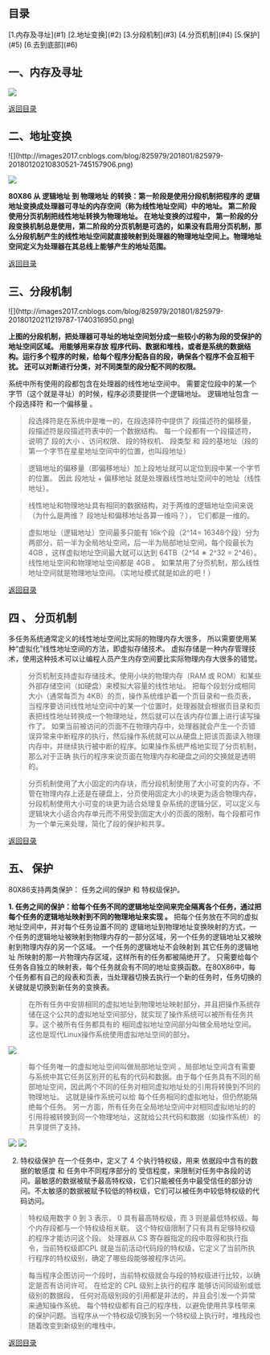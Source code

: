 <h2 id ='0'>  目录 </h2>
[1.内存及寻址](#1)
[2.地址变换](#2)
[3.分段机制](#3)
[4.分页机制](#4)
[5.保护](#5)
[6.去到底部](#6)




<h2 id = '1'> 一、内存及寻址</h2>

![](http://images2017.cnblogs.com/blog/825979/201801/825979-20180120210642631-894319682.png)

[返回目录](#0)

<h2 id = '2'> 二、地址变换</h2>
![](http://images2017.cnblogs.com/blog/825979/201801/825979-20180120210830521-745157906.png)

![](http://images2017.cnblogs.com/blog/825979/201801/825979-20180120210912162-1190035653.png)

**80X86 从 逻辑地址 到 物理地址 的转换：第一阶段是使用分段机制把程序的 逻辑地址变换成处理器可寻址的内存空间（称为线性地址空间）中的地址。 第二阶段使用分页机制把线性地址转换为物理地址。 在地址变换的过程中， 第一阶段的分段变换机制总是使用，第二阶段的分页机制是可选的，如果没有启用分页机制，那么分段机制产生的线性地址空间就直接映射到处理器的物理地址空间上。物理地址空间定义为处理器在其总线上能够产生的地址范围。**

[返回目录](#0)

<h2 id = '3'> 三、分段机制</h2>
![](http://images2017.cnblogs.com/blog/825979/201801/825979-20180120211219787-1740316950.png)

**上图的分段机制，把处理器可寻址的地址空间划分成一些较小的称为段的受保护的地址空间区域。  用能够用来存放 程序代码、数据和堆栈，或者是系统的数据结构。运行多个程序的时候，给每个程序分配各自的段，确保各个程序不会互相干扰。 还可以对断进行分类，对不同类型的段分配不同的权限。**

系统中所有使用的段都包含在处理器的线性地址空间中。 需要定位段中的某一个字节（这个就是寻址）的时候，程序必须要提供一个逻辑地址。 逻辑地址包含 一个段选择符 和一个偏移量 。 


 >段选择符是在系统中是唯一的，在段选择符中提供了 段描述符的偏移量，段描述符是段描述符表中的一个数据结构。  每一个段都有一个段描述符，说明了  段的大小 、访问权限、 段的特权机、 段类型 和 段的基地址（段的第一个字节在星星地址空间中的位置，也叫段地址） 

 >逻辑地址的偏移量（即偏移地址）加上段地址就可以定位到段中某一个字节的位置。  因此 段地址 + 偏移地址 就是处理器线性地址空间中的地址（线性地址）。


>线性地址和物理地址具有相同的数据结构，对于两维的逻辑地址空间来说（为什么是两维？ 段地址和偏移地址各算一维吗？）， 它们都是一维的。

>虚拟地址（逻辑地址）空间最多只能有 16k个段（2^14= 16348个段）分为两部分，前一半为全局地址空间，后一半为局部地址空间，每个段最长为 4GB ，这样虚拟地址空间最大就可以达到 64TB（2^14   ∗   2^32   =  2^46）。 
线性地址空间和物理地址空间都是 4GB 。 如果禁用了分页机制，那么线性地址空间就是物理地址空间。（实地址模式就是如此的吧！）

[返回目录](#0)


<h2 id = '4'> 四 、 分页机制 </h2>

 多任务系统通常定义的线性地址空间比实际的物理内存大很多， 所以需要使用某种“虚拟化”线性地址空间的方法，即虚拟存储技术。 虚拟存储是一种内存管理技术，使用这种技术可以让编程人员产生内存空间要比实际物理内存大很多的错觉。
 >分页机制支持虚拟存储技术。使用小块的物理内存（RAM 或 ROM）和某些外部存储空间（如硬盘）来模拟大容量的线性地址。 把每个段划分成相同大小（通常每页为 4KB）的页，操作系统维护着一个页目录和一些页表，当程序要访问线性地址空间中的某一个位置时，处理器就会根据页目录和页表把线性地址转换成一个物理地址，然后就可以在该内存位置上进行读写操作了。 如果当前被访问的页面不在物理内存中，处理器就会产生一个页错误异常来中断程序的执行，然后操作系统就可以从硬盘上把该页面读入物理内存中，并继续执行被中断的程序。如果操作系统严格地实现了分页机制，那么对于正确 执行的程序来说页面在物理内存和硬盘之间的交换就是透明的。
	
 > 分页机制使用了大小固定的内存块，而分段机制使用了大小可变的内存，不管在物理内存上还是在硬盘上，分页使用固定大小的块更为适合物理内存，分段机制使用大小可变的块更为适合处理复杂系统的逻辑分区，可以定义与逻辑块大小适合内存单元而不用受到固定大小的页面的限制，每个段都可作为一个单元来处理，简化了段的保护和共享。

[返回目录](#0)


<h2 id = '5'> 五、 保护 </h2>

80X86支持两类保护： 任务之间的保护  和 特权级保护。

**1. 任务之间的保护：给每个任务不同的逻辑地址空间来完全隔离各个任务，通过把每个任务的逻辑地址映射到不同的物理地址来实现 。**
 把每个任务放在不同的虚拟地址空间中，并对每个任务设置不同的 逻辑地址到物理地址变换映射的方式，一个任务的逻辑地址被映射到物理内存的一部分区域，另一个任务的逻辑地址又被映射到物理内存的另一个区域。 一个任务的逻辑地址不会映射到 其它任务的逻辑地址 所映射的那一片物理内存区域，这样所有的任务都被隔绝开了。 只需要给每个任务各自独立的映射表，每个任务就会有不同的地址变换函数。在80X86中，每个任务都有自己的段表和页表，当处理器切换去执行一个新的任务时，任务切换的关键就是切换到新任务的变换表。 
		
		
 >在所有任务中安排相同的虚拟地址到物理地址映射部分，并且把操作系统存储在这个公共的虚拟地址空间部分，就实现了操作系统可以被所有任务共享。这个被所有任务都具有的 相同虚拟地址空间部分叫做全局地址空间。这也是现代Linux操作系统使用虚拟地址空间的部分。

![](https://images0.cnblogs.com/blog/593253/201409/281903230762976.png)

 >每个任务唯一的虚拟地址空间叫做局部地址空间   。局部地址空间含有需要与系统中其它任务区别开的私有的代码和数据。由于每个任务具有不同的局部地址空间，因此两个不同的任务对相同虚拟地址处的引用将转换到不同的物理地址。 这就是操作系统可以给 每个任务相同的虚拟地址，但仍然能隔绝每个任务。  另一方面，所有任务在全局地址空间中对相同虚拟地址的的引用将被转换到同一个物理地址，这就给公共代码和数据（如操作系统）的共享提供了支持。     

![](https://images0.cnblogs.com/blog/593253/201409/281830131231368.png) 
![](https://images0.cnblogs.com/blog/593253/201409/281842331707789.jpg)

2. 特权级保护
在一个任务中，定义了 4 个执行特权级，用来  依据段中含有的数据的敏感度 和 任务中不同程序部分的 受信程度，来限制对任务中各段的访问。最敏感的数据被赋予最高特权级，它们只能被任务中最受信任的部分访问。不太敏感的数据被赋予较低的特权级，它们可以被任务中较低特权级的代码访问。

 >特权级用数字 0 到 3 表示， 0 具有最高特权级，而 3 则是最低特权级。每个内存段都与一个特权级相关联。 这个特权级限制了只有具有足够特权级的程序才能访问这个段。  处理器从 CS 寄存器指定的段中取得和执行指令，当前特权级即CPL 就是当前活动代码段的特权级，它定义了当前所执行程序的特权级别，确定了哪些段能够被程序访问。

>每当程序企图访问一个段时，当前特权级就会与段的特权级进行比较，以确定是否有访问许可。 在给定的 CPL 级别上执行的程序 能够访问同级别或低级别的数据段， 任何对高级别段的引用都是非法的，并且会引发一个异常来通知操作系统。  每个特权级都有自己的程序栈，以避免使用共享栈带来的保护问题。当程序从一个特权级切换到另一个特权级上执行时，堆栈段也随着改变到新级别的堆栈中。

[返回目录](#0)
<p id  ='6'>